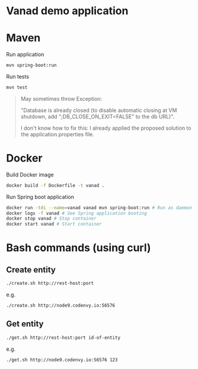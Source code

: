 # Vanad demo application

# Maven
Run application
```bash
mvn spring-boot:run
```
Run tests
```bash
mvn test
```
> May sometimes throw Exception:
>
> "Database is already closed (to disable automatic closing at VM shutdown, add ";DB_CLOSE_ON_EXIT=FALSE" to the db URL)".
>
> I don't know how to fix this: I already applied the proposed solution to the application.properties file.

# Docker
Build Docker image
```bash
docker build -f Dockerfile -t vanad .
```

Run Spring boot application
```bash
docker run -tdi --name=vanad vanad mvn spring-boot:run # Run as daemon
docker logs -f vanad # See Spring application booting
docker stop vanad # Stop container
docker start vanad # Start container
```

# Bash commands (using curl)
## Create entity
```bash
./create.sh http://rest-host:port
```
e.g.
```bash
./create.sh http://node9.codenvy.io:56576
```

## Get entity
```bash
./get.sh http://rest-host:port id-of-entity
```
e.g.
```bash
./get.sh http://node9.codenvy.io:56576 123
```
